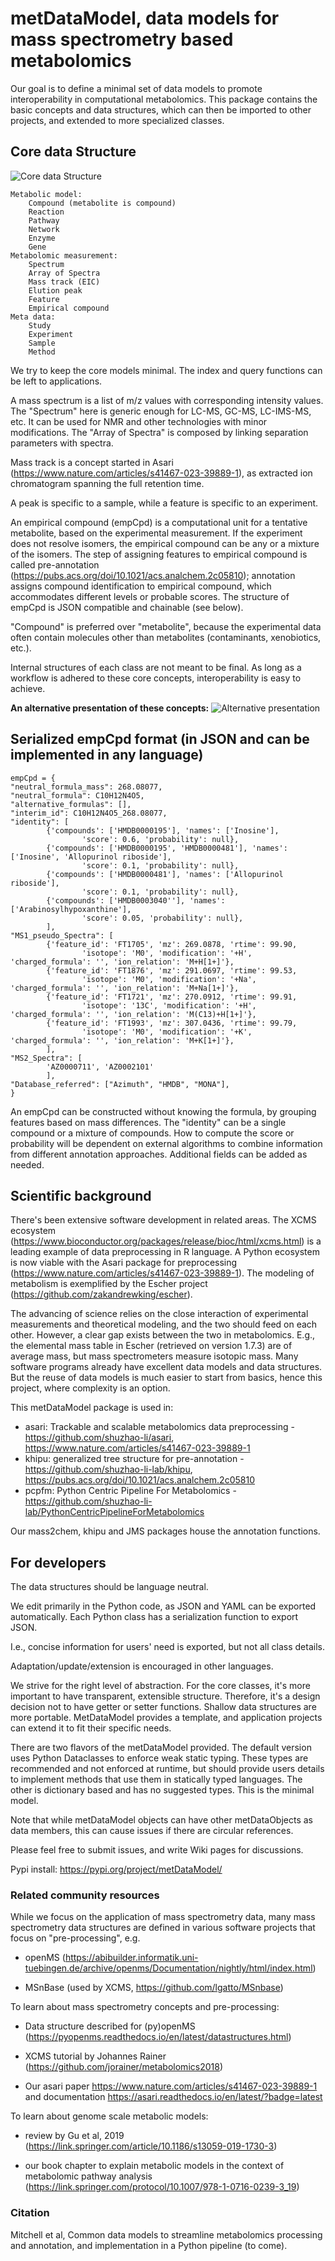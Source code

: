 # metDataModel, data models for mass spectrometry based metabolomics

Our goal is to define a minimal set of data models to promote interoperability in computational metabolomics.
This package contains the basic concepts and data structures,
which can then be imported to other projects, and extended to more specialized classes. 

## Core data Structure

![Core data Structure](docs/datastru2024.png)

    Metabolic model:
        Compound (metabolite is compound)
        Reaction
        Pathway
        Network
        Enzyme
        Gene
    Metabolomic measurement:
        Spectrum
        Array of Spectra
        Mass track (EIC)
        Elution peak
        Feature
        Empirical compound
    Meta data:
        Study
        Experiment
        Sample
        Method

We try to keep the core models minimal. 
The index and query functions can be left to applications.

A mass spectrum is a list of m/z values with corresponding intensity values. The "Spectrum" here is generic enough for LC-MS, GC-MS, LC-IMS-MS, etc. It can be used for NMR and other technologies with minor modifications. The "Array of Spectra" is composed by linking separation parameters with spectra.

Mass track is a concept started in Asari (https://www.nature.com/articles/s41467-023-39889-1), as extracted ion chromatogram spanning the full retention time.

A peak is specific to a sample, while a feature is specific to an experiment. 

An empirical compound (empCpd) is a computational unit for a tentative metabolite, based on the experimental measurement. If the experiment does not resolve isomers, the empirical compound can be any or a mixture of the isomers. The step of assigning features to empirical compound is called pre-annotation (https://pubs.acs.org/doi/10.1021/acs.analchem.2c05810); annotation assigns compound identification to empirical compound, which accommodates different levels or probable scores. The structure of empCpd is JSON compatible and chainable (see below).

"Compound" is preferred over "metabolite", because the experimental data often contain molecules other than metabolites (contaminants, xenobiotics, etc.).

Internal structures of each class are not meant to be final. 
As long as a workflow is adhered to these core concepts, interoperability is easy to achieve.

**An alternative presentation of these concepts:**
![Alternative presentation](docs/datastru.png)


## Serialized empCpd format (in JSON and can be implemented in any language)
 
    empCpd = {
    "neutral_formula_mass": 268.08077, 
    "neutral_formula": C10H12N4O5,
    "alternative_formulas": [],
    "interim_id": C10H12N4O5_268.08077,
    "identity": [
            {'compounds': ['HMDB0000195'], 'names': ['Inosine'], 
                    'score': 0.6, 'probability': null},
            {'compounds': ['HMDB0000195', 'HMDB0000481'], 'names': ['Inosine', 'Allopurinol riboside'], 
                    'score': 0.1, 'probability': null},
            {'compounds': ['HMDB0000481'], 'names': ['Allopurinol riboside'], 
                    'score': 0.1, 'probability': null},
            {'compounds': ['HMDB0003040''], 'names': ['Arabinosylhypoxanthine'], 
                    'score': 0.05, 'probability': null},
            ],
    "MS1_pseudo_Spectra": [
            {'feature_id': 'FT1705', 'mz': 269.0878, 'rtime': 99.90, 
                    'isotope': 'M0', 'modification': '+H', 'charged_formula': '', 'ion_relation': 'M+H[1+]'},
            {'feature_id': 'FT1876', 'mz': 291.0697, 'rtime': 99.53, 
                    'isotope': 'M0', 'modification': '+Na', 'charged_formula': '', 'ion_relation': 'M+Na[1+]'},
            {'feature_id': 'FT1721', 'mz': 270.0912, 'rtime': 99.91, 
                    'isotope': '13C', 'modification': '+H', 'charged_formula': '', 'ion_relation': 'M(C13)+H[1+]'},
            {'feature_id': 'FT1993', 'mz': 307.0436, 'rtime': 99.79, 
                    'isotope': 'M0', 'modification': '+K', 'charged_formula': '', 'ion_relation': 'M+K[1+]'},
            ],
    "MS2_Spectra": [
            'AZ0000711', 'AZ0002101'
            ],
    "Database_referred": ["Azimuth", "HMDB", "MONA"],
    }

An empCpd can be constructed without knowing the formula, by grouping features based on mass differences.
The "identity" can be a single compound or a mixture of compounds. 
How to compute the score or probability will be dependent on external algorithms to combine information from different annotation approaches.
Additional fields can be added as needed.


## Scientific background
There's been extensive software development in related areas. 
The XCMS ecosystem (https://www.bioconductor.org/packages/release/bioc/html/xcms.html) is a leading example of data preprocessing in R language. 
A Python ecosystem is now viable with the Asari package for preprocessing (https://www.nature.com/articles/s41467-023-39889-1).
The modeling of metabolism is exemplified by the Escher project (https://github.com/zakandrewking/escher).

The advancing of science relies on the close interaction of experimental measurements and theoretical modeling, and the two should feed on each other. However, a clear gap exists between the two in metabolomics. E.g., the elemental mass table in Escher (retrieved on version 1.7.3) are of average mass, but mass spectrometers measure isotopic mass. 
Many software programs already have excellent data models and data structures. But the reuse of data models is much easier to start from basics, hence this project, where complexity is an option.

This metDataModel package is used in:
* asari: Trackable and scalable metabolomics data preprocessing - https://github.com/shuzhao-li/asari, https://www.nature.com/articles/s41467-023-39889-1
* khipu: generalized tree structure for pre-annotation - https://github.com/shuzhao-li-lab/khipu, https://pubs.acs.org/doi/10.1021/acs.analchem.2c05810
* pcpfm: Python Centric Pipeline For Metabolomics - https://github.com/shuzhao-li-lab/PythonCentricPipelineForMetabolomics

Our mass2chem, khipu and JMS packages house the annotation functions.


## For developers

The data structures should be language neutral. 

We edit primarily in the Python code, as JSON and YAML can be exported automatically.
Each Python class has a serialization function to export JSON.

I.e., concise information for users' need is exported, but not all class details.

Adaptation/update/extension is encouraged in other languages. 

We strive for the right level of abstraction.
For the core classes, it's more important to have transparent, extensible structure.
Therefore, it's a design decision not to have getter or setter functions. 
Shallow data structures are more portable.
MetDataModel provides a template, and application projects can extend it to fit their specific needs.

There are two flavors of the metDataModel provided. The default version uses Python Dataclasses to 
enforce weak static typing. These types are recommended and not enforced at runtime, but should provide
users details to implement methods that use them in statically typed languages. The other is 
dictionary based and has no suggested types. This is the minimal model. 

Note that while metDataModel objects can have other metDataObjects as data members, this can cause 
issues if there are circular references. 

Please feel free to submit issues, and write Wiki pages for discussions.

Pypi install: https://pypi.org/project/metDataModel/


### Related community resources
While we focus on the application of mass spectrometry data, 
many mass spectrometry data structures are defined in various software projects that focus on "pre-processing", e.g.

- openMS (https://abibuilder.informatik.uni-tuebingen.de/archive/openms/Documentation/nightly/html/index.html) 

- MSnBase (used by XCMS, https://github.com/lgatto/MSnbase)

To learn about mass spectrometry concepts and pre-processing:

- Data structure described for (py)openMS (https://pyopenms.readthedocs.io/en/latest/datastructures.html)

- XCMS tutorial by Johannes Rainer (https://github.com/jorainer/metabolomics2018)

- Our asari paper https://www.nature.com/articles/s41467-023-39889-1 and documentation https://asari.readthedocs.io/en/latest/?badge=latest

To learn about genome scale metabolic models:

- review by Gu et al, 2019 (https://link.springer.com/article/10.1186/s13059-019-1730-3)

- our book chapter to explain metabolic models in the context of metabolomic pathway analysis (https://link.springer.com/protocol/10.1007/978-1-0716-0239-3_19)

### Citation
Mitchell et al, Common data models to streamline metabolomics processing and annotation, and implementation in a Python pipeline  (to come).
